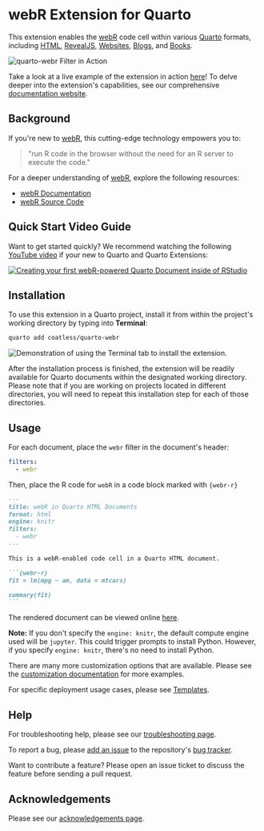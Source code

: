 # webR Extension for Quarto

This extension enables the [webR](https://docs.r-wasm.org/webr/latest/) code cell within various [Quarto](https://quarto.org/) formats, including [HTML](https://quarto.org/docs/output-formats/html-basics.html), [RevealJS](https://quarto.org/docs/presentations/revealjs/), [Websites](https://quarto.org/docs/websites/), [Blogs](https://quarto.org/docs/websites/website-blog.html), and [Books](https://quarto.org/docs/books). 

![`quarto-webr` Filter in Action](https://i.imgur.com/JIQZIZ8.gif)

Take a look at a live example of the extension in action [here](https://quarto-webr.thecoatlessprofessor.com/examples/readme)! To delve deeper into the extension's capabilities, see our comprehensive [documentation website](https://quarto-webr.thecoatlessprofessor.com/).

## Background

If you're new to [webR](https://docs.r-wasm.org/webr/latest/), this cutting-edge technology empowers you to:

> "run R code in the browser without the need for an R server to execute the code."

For a deeper understanding of [webR](https://docs.r-wasm.org/webr/latest/), explore the following resources:

- [webR Documentation](https://docs.r-wasm.org/webr/latest/)
- [webR Source Code](https://github.com/r-wasm/webr/)

## Quick Start Video Guide

Want to get started quickly? We recommend watching the following [YouTube video](https://youtu.be/DoRR2S5lLvk?t=5) if your new to Quarto and Quarto Extensions: 

[![Creating your first webR-powered Quarto Document inside of RStudio](https://i3.ytimg.com/vi/DoRR2S5lLvk/maxresdefault.jpg)](https://youtu.be/DoRR2S5lLvk?t=5)

## Installation 

To use this extension in a Quarto project, install it from within the project's working directory by typing into **Terminal**:

``` bash
quarto add coatless/quarto-webr
```

![Demonstration of using the Terminal tab to install the extension.](https://i.imgur.com/aVuBdyN.png)

After the installation process is finished, the extension will be readily available for Quarto documents within the designated working directory. Please note that if you are working on projects located in different directories, you will need to repeat this installation step for each of those directories.

## Usage

For each document, place the `webr` filter in the document's header:

```yaml
filters:
  - webr
```

Then, place the R code for `webR` in a code block marked with `{webr-r}`

````markdown
---
title: webR in Quarto HTML Documents
format: html
engine: knitr
filters:
  - webr
---

This is a webR-enabled code cell in a Quarto HTML document.

```{webr-r}
fit = lm(mpg ~ am, data = mtcars)

summary(fit)
```
````

The rendered document can be viewed online [here](https://quarto-webr.thecoatlessprofessor.com/examples/readme).

 **Note:** If you don't specify the `engine: knitr`, the default compute engine used will be `jupyter`. This could trigger prompts to install Python. However, if you specify `engine: knitr`, there's no need to install Python.

There are many more customization options that are available. Please see the [customization documentation](https://quarto-webr.thecoatlessprofessor.com/qwebr-meta-options.html) for more examples.

For specific deployment usage cases, please see [Templates](https://quarto-webr.thecoatlessprofessor.com/qwebr-deployment-templates.html). 

## Help

For troubleshooting help, please see our [troubleshooting page](https://quarto-webr.thecoatlessprofessor.com/qwebr-troubleshooting.html).

To report a bug, please [add an issue](https://github.com/coatless/quarto-webr/issues/new) to the repository's [bug tracker](https://github.com/coatless/quarto-webr/issues).

Want to contribute a feature? Please open an issue ticket to discuss the feature before sending a pull request. 

## Acknowledgements

Please see our [acknowledgements page](https://quarto-webr.thecoatlessprofessor.com/qwebr-acknowledgements.html).
